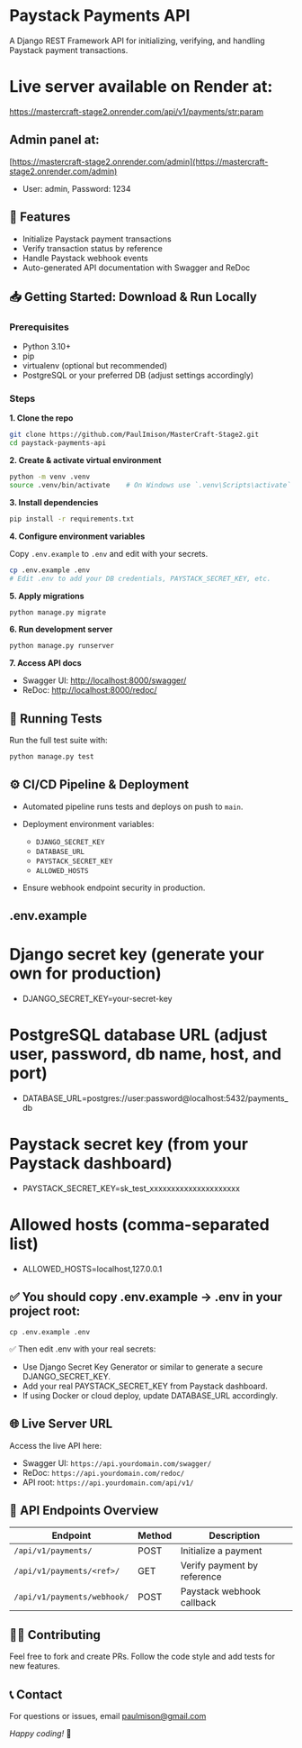 # Paystack Payments API

A Django REST Framework API for initializing, verifying, and handling Paystack payment transactions.

# Live server available on Render at:
[https://mastercraft-stage2.onrender.com/api/v1/payments/<str:param>](https://mastercraft-stage2.onrender.com/api/v1/payments/<str:param>) 

## Admin panel at:
[https://mastercraft-stage2.onrender.com/admin](https://mastercraft-stage2.onrender.com/admin)
- User: admin, Password: 1234

## 🚀 Features

- Initialize Paystack payment transactions  
- Verify transaction status by reference  
- Handle Paystack webhook events  
- Auto-generated API documentation with Swagger and ReDoc

## 📥 Getting Started: Download & Run Locally

### Prerequisites

- Python 3.10+  
- pip  
- virtualenv (optional but recommended)  
- PostgreSQL or your preferred DB (adjust settings accordingly)

### Steps

**1. Clone the repo**

```bash
git clone https://github.com/PaulImison/MasterCraft-Stage2.git
cd paystack-payments-api
```

**2. Create & activate virtual environment**

```bash
python -m venv .venv
source .venv/bin/activate    # On Windows use `.venv\Scripts\activate`
```

**3. Install dependencies**

```bash
pip install -r requirements.txt
```

**4. Configure environment variables**

Copy `.env.example` to `.env` and edit with your secrets.

```bash
cp .env.example .env
# Edit .env to add your DB credentials, PAYSTACK_SECRET_KEY, etc.
```

**5. Apply migrations**

```bash
python manage.py migrate
```

**6. Run development server**

```bash
python manage.py runserver
```

**7. Access API docs**

- Swagger UI: [http://localhost:8000/swagger/](http://localhost:8000/swagger/)  
- ReDoc: [http://localhost:8000/redoc/](http://localhost:8000/redoc/)

## 🧪 Running Tests

Run the full test suite with:

```bash
python manage.py test
```

## ⚙️ CI/CD Pipeline & Deployment

- Automated pipeline runs tests and deploys on push to `main`.  
- Deployment environment variables:

  - `DJANGO_SECRET_KEY`  
  - `DATABASE_URL`  
  - `PAYSTACK_SECRET_KEY`  
  - `ALLOWED_HOSTS`

- Ensure webhook endpoint security in production.

## .env.example

# Django secret key (generate your own for production)
- DJANGO_SECRET_KEY=your-secret-key

# PostgreSQL database URL (adjust user, password, db name, host, and port)
- DATABASE_URL=postgres://user:password@localhost:5432/payments_db

# Paystack secret key (from your Paystack dashboard)
- PAYSTACK_SECRET_KEY=sk_test_xxxxxxxxxxxxxxxxxxxxx

# Allowed hosts (comma-separated list)
- ALLOWED_HOSTS=localhost,127.0.0.1
    
## ✅ You should copy .env.example → .env in your project root:

```cp .env.example .env```

✅ Then edit .env with your real secrets:

- Use Django Secret Key Generator or similar to generate a secure DJANGO_SECRET_KEY.
- Add your real PAYSTACK_SECRET_KEY from Paystack dashboard.
- If using Docker or cloud deploy, update DATABASE_URL accordingly.

## 🌐 Live Server URL

Access the live API here:

- Swagger UI: `https://api.yourdomain.com/swagger/`  
- ReDoc: `https://api.yourdomain.com/redoc/`  
- API root: `https://api.yourdomain.com/api/v1/`

## 📄 API Endpoints Overview

| Endpoint                   | Method | Description                  |
|----------------------------|--------|------------------------------|
| `/api/v1/payments/`         | POST   | Initialize a payment          |
| `/api/v1/payments/<ref>/`   | GET    | Verify payment by reference   |
| `/api/v1/payments/webhook/` | POST   | Paystack webhook callback     |

## 👩‍💻 Contributing

Feel free to fork and create PRs. Follow the code style and add tests for new features.

## 📞 Contact

For questions or issues, email paulmison@gmail.com

*Happy coding!* 🚀
